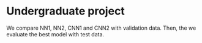 # Undergraduate project

We compare NN1, NN2, CNN1 and CNN2 with validation data. Then, the we evaluate the best model with test data.

